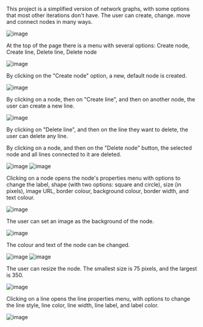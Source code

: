 This project is a simplified version of network graphs, with some options that most other iterations don't have. The user can create, change. move and connect nodes in many ways.
 
![image](https://github.com/IntoTheSurf/shippingc/assets/123523874/0874c420-6ea7-4b65-8bab-3f604e4ccb52)



At the top of the page there is a menu with several options: Create node, Create line, Delete line, Delete node

 
![image](https://github.com/IntoTheSurf/shippingc/assets/123523874/4e147495-6554-4bad-9693-7440080ac50b)


By clicking on the "Create node" option, a new, default node is created.

![image](https://github.com/IntoTheSurf/shippingc/assets/123523874/d2c876d1-4647-4617-9b10-e7eb6abc0dcc)

By clicking on a node, then on "Create line", and then on another node, the user can create a new line.

![image](https://github.com/IntoTheSurf/shippingc/assets/123523874/529e4c83-09fe-44be-b22c-e6389ab9a184)

By clicking on "Delete line", and then on the line they want to delete, the user can delete any line.

By clicking on a node, and then on the "Delete node" button, the selected node and all lines connected to it are deleted.
  

![image](https://github.com/IntoTheSurf/shippingc/assets/123523874/53a68ea7-3a6e-4db2-b36b-c38a2365deff) ![image](https://github.com/IntoTheSurf/shippingc/assets/123523874/7607de6a-502a-44a0-b5a0-0b75553f99ab)


Clicking on a node opens the node's properties menu with options to change the label, shape (with two options: square and circle), size (in pixels), image URL, border colour, background colour, border width, and text colour.
 
![image](https://github.com/IntoTheSurf/shippingc/assets/123523874/eacec3af-0061-4f86-b5a3-49da3713ae99)

The user can set an image as the background of the node.
 
![image](https://github.com/IntoTheSurf/shippingc/assets/123523874/565046ff-419a-4a8c-ac40-e9fe268f2bc1)

The colour and text of the node can be changed.

  
![image](https://github.com/IntoTheSurf/shippingc/assets/123523874/e52875c7-60d7-496c-b7ba-6ce3ea54d9a0)  ![image](https://github.com/IntoTheSurf/shippingc/assets/123523874/6eca6e17-7779-43ca-92d6-f9ff25ab4691)


The user can resize the node. The smallest size is 75 pixels, and the largest is 350.

 
![image](https://github.com/IntoTheSurf/shippingc/assets/123523874/a74a4c22-be71-411e-8856-7321a749f9c3)


Clicking on a line opens the line properties menu, with options to change the line style, line color, line width, line label, and label color.

 
![image](https://github.com/IntoTheSurf/shippingc/assets/123523874/5f389614-24bc-4f41-8565-7bdbc5bdb50a)

